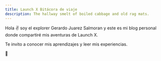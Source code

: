 ```yaml
---
title: Launch X Bitácora de viaje
description: The hallway smelt of boiled cabbage and old rag mats.
---
```


Hola ✌️  soy el explorer Gerardo Juarez Salmoran y este es mi blog personal donde compartiré mis aventuras de Launch X.

Te invito a conocer mis aprendizajes y leer mis experiencias.

🚀

